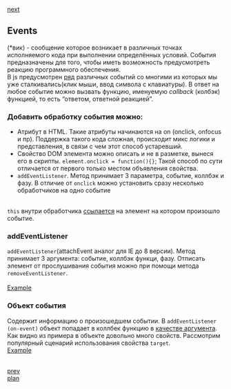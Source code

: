 <a href="04.md">next</a>

<h2>Events</h2>

<div>
(*вик) - cообщение которое возникает в различных точках исполняемого кода при выполнении определённых условий.
События предназначены для того, чтобы иметь возможность предусмотреть реакцию программного обеспечения.
</div>

<div>
В js предусмотрен <a href="https://developer.mozilla.org/ru/docs/Web/Events">ряд</a> различных событий со многими из которых мы уже сталкивались(клик мыши, ввод символа с клавиатуры).
В ответ на любое событие можно вызвать функцию, именуемую <i>callback</i> (колбэк) функцией, то есть “ответом, ответной реакцией”.
</div>

<h3>
Добавить обработку события можно:
</h3>

<ul>
<li>
Атрибут в HTML.
Такие атрибуты начинаются на on (onclick, onfocus и пр).
Поддержка такого кода сложная, происходит микс логики и представления, в связи с чем этот способ устаревший.
</li>
<li>
Свойство DOM элемента можно описать и не в разметке, вынеся его в скрипты. <code>element.onclick = function(){}</code>;
Такой способ по сути отличается от первого только местом объявления свойства.
</li>
<li>
<code>addEventListener</code>.
Метод принимает 3 параметра, событие, коллбэк и фазу.
В отличие от <code>onclick</code> можно установить сразу несколько обработчиков на одно событие
</li>
</ul>

<br>

<div>
<code>this</code> внутри обработчика <a href="https://codepen.io/paawel/pen/GewZKo?editors=1011">ссылается</a> на элемент на котором произошло событие.
</div>

<h3>addEventListener</h3>

<div>
<code>addEventListener</code>(attachEvent аналог для IE до 8 версии).
Метод принимает 3 аргумента: событие, коллбэк функци, фазу.
Отписать элемент от прослушивания события можно при помощи метода <code>removeEventListener</code>.
</div>

<br/>

<div>
<a href="https://codepen.io/paawel/pen/ZvQaZe?editors=1010">Example</a>
</div>

<h3>Объект события</h3>

<div>
Содержит информацию о произошедшем событии. В <code>addEventListener (on-event)</code>
объект попадает в коллбек функцию в <a href="https://codepen.io/paawel/pen/OqrQMM">качестве аргумента</a>.
Как видно из примера в объекте довольно много свойств. Рассмотрим популярный сценарий использования
свойства <code>target</code>.

<br/>
<a href="https://codepen.io/paawel/pen/KEbQmX?editors=1010">Example</a>
</div>

<br/>


<a href="02.md">prev</a>
<br/>
<a href="00.md">plan</a>
